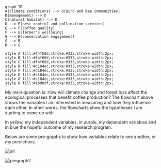 ```mermaid
graph TB
A(climate conditions) --> D(Bird and bee communities)
B(management) --> D
C(natural habitat) --> D
D --> E(pest control and pollination services)
E --> F(coffee quality)
F --> G(farmer's wellbeing)
G --> H(conservation engagement)
G --> B 
B --> C

style A fill:#f4f60d,stroke:#333,stroke-width:2px;
style B fill:#f4f60d,stroke:#333,stroke-width:2px;
style C fill:#f4f60d,stroke:#333,stroke-width:2px;
style D fill:#c184ec,stroke:#333,stroke-width:2px;
style F fill:#c184ec,stroke:#333,stroke-width:2px;
style E fill:#c184ec,stroke:#333,stroke-width:2px;
style G fill:#c184ec,stroke:#333,stroke-width:2px;
style H fill:#1bd0df,stroke:#333,stroke-width:2px;
```

My main question is: How will climate change and forest loss affect the ecological processes that benefit coffee production? The flowchart above shows the variables I am interested in measuring and how they influence each other. In other words, the flowcharts show the hypotheses I am starting to come up with. 

In yellow, my independent variables, in purple, my dependent variables and in blue the hopeful outcome of my research program. 



Below are some pre-graphs to show how variables relate to one another, or my predictions.

![alt](/Users/Nati/Desktop/compbio/pregraph1.JPG)



![pregraph2](/Users/Nati/Desktop/compbio/pregraph2.JPG)